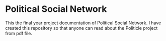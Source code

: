 # Political Social Network
This the final year project documentation of Political Social Network. I have created this repository so that anyone can read about the Politicle project from pdf file. 
